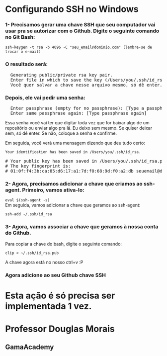 # Configurando SSH no Windows


### 1- Precisamos gerar uma chave SSH que seu computador vai usar pra se autorizar com o Github. Digite o seguinte comando no Git Bash:

  `ssh-keygen -t rsa -b 4096 -C "seu_email@dominio.com" (lembre-se de trocar o e-mail)`


### O resultado será:

<pre>
  Generating public/private rsa key pair.  
  Enter file in which to save the key (/Users/you/.ssh/id_rsa): [Press enter]  
  Você quer salvar a chave nesse arquivo mesmo, só dê enter.
</pre>

### Depois, ele vai pedir uma senha:

<pre>
  Enter passphrase (empty for no passphrase): [Type a passphrase]  
  Enter same passphrase again: [Type passphrase again]  
</pre>

Essa senha você vai ter que digitar toda vez que for baixar algo de um repositório ou enviar algo pra lá. Eu deixo sem mesmo.
Se quiser deixar sem, só dê enter. Se não, coloque a senha e confirme.

Em seguida, você verá uma mensagem dizendo que deu tudo certo:

`Your identification has been saved in /Users/you/.ssh/id_rsa.`

<pre>
# Your public key has been saved in /Users/you/.ssh/id_rsa.pub.
# The key fingerprint is:
# 01:0f:f4:3b:ca:85:d6:17:a1:7d:f0:68:9d:f0:a2:db seuemail@dominio.com
</pre>


###  2- Agora, precisamos adicionar a chave que criamos ao ssh-agent. Primeiro, vamos ativa-lo:

  `eval $(ssh-agent -s)`  
Em seguida, vamos adicionar a chave que geramos ao ssh-agent:

  `ssh-add ~/.ssh/id_rsa`

###  3- Agora, vamos associar a chave que geramos à nossa conta do Github.
Para copiar a chave do bash, digite o seguinte comando:

  `clip < ~/.ssh/id_rsa.pub` 

A chave agora está no nosso ctrl+v :P

### Agora adicione ao seu Github chave SSH

# Esta ação é só precisa ser implementada 1 vez.


# Professor Douglas Morais
## GamaAcademy